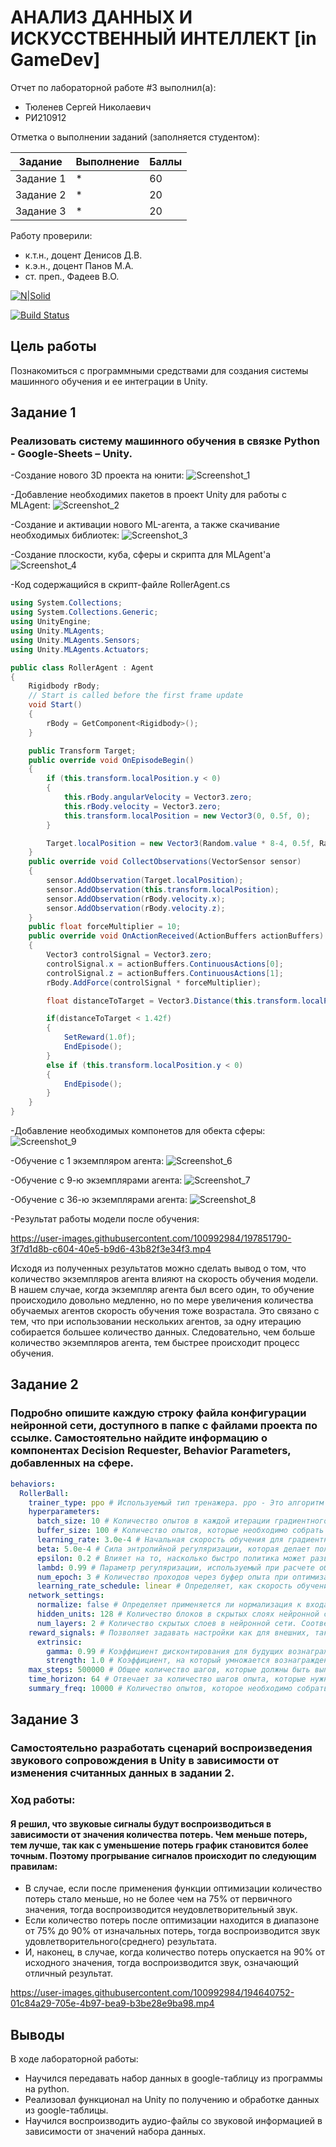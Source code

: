# АНАЛИЗ ДАННЫХ И ИСКУССТВЕННЫЙ ИНТЕЛЛЕКТ [in GameDev]
Отчет по лабораторной работе #3 выполнил(а):
- Тюленев Сергей Николаевич
- РИ210912

Отметка о выполнении заданий (заполняется студентом):

| Задание | Выполнение | Баллы |
| ------ | ------ | ------ |
| Задание 1 | * | 60 |
| Задание 2 | * | 20 |
| Задание 3 | * | 20 |


Работу проверили:
- к.т.н., доцент Денисов Д.В.
- к.э.н., доцент Панов М.А.
- ст. преп., Фадеев В.О.

[![N|Solid](https://cldup.com/dTxpPi9lDf.thumb.png)](https://nodesource.com/products/nsolid)

[![Build Status](https://travis-ci.org/joemccann/dillinger.svg?branch=master)](https://travis-ci.org/joemccann/dillinger)

## Цель работы
Познакомиться с программными средствами для создания системы машинного обучения и ее интеграции в Unity.

## Задание 1
### Реализовать систему машинного обучения в связке Python - Google-Sheets – Unity.
-Создание нового 3D проекта на юнити:
![Screenshot_1](https://user-images.githubusercontent.com/100992984/197847376-ed839f31-ee20-4ad8-b584-281e2960a826.png)

-Добавление необходимих пакетов в проект Unity для работы с MLAgent:
![Screenshot_2](https://user-images.githubusercontent.com/100992984/197847564-c11c82f6-4ce7-4b80-ab43-f7141917a417.png)

-Cоздание и активации нового ML-агента, а также скачивание необходимых библиотек:
![Screenshot_3](https://user-images.githubusercontent.com/100992984/197847897-c5237dfd-9c1d-49bc-b88d-9a021af62939.png)

-Создание плоскости, куба, сферы и скрипта для MLAgent'а
![Screenshot_4](https://user-images.githubusercontent.com/100992984/197849546-14a1bb26-1bcc-4d2a-a664-fd75fbfdb27a.png)

-Код содержащийся в скрипт-файле RollerAgent.cs
```c#
using System.Collections;
using System.Collections.Generic;
using UnityEngine;
using Unity.MLAgents;
using Unity.MLAgents.Sensors;
using Unity.MLAgents.Actuators;

public class RollerAgent : Agent
{
    Rigidbody rBody;
    // Start is called before the first frame update
    void Start()
    {
        rBody = GetComponent<Rigidbody>();
    }

    public Transform Target;
    public override void OnEpisodeBegin()
    {
        if (this.transform.localPosition.y < 0)
        {
            this.rBody.angularVelocity = Vector3.zero;
            this.rBody.velocity = Vector3.zero;
            this.transform.localPosition = new Vector3(0, 0.5f, 0);
        }

        Target.localPosition = new Vector3(Random.value * 8-4, 0.5f, Random.value * 8-4);
    }
    public override void CollectObservations(VectorSensor sensor)
    {
        sensor.AddObservation(Target.localPosition);
        sensor.AddObservation(this.transform.localPosition);
        sensor.AddObservation(rBody.velocity.x);
        sensor.AddObservation(rBody.velocity.z);
    }
    public float forceMultiplier = 10;
    public override void OnActionReceived(ActionBuffers actionBuffers)
    {
        Vector3 controlSignal = Vector3.zero;
        controlSignal.x = actionBuffers.ContinuousActions[0];
        controlSignal.z = actionBuffers.ContinuousActions[1];
        rBody.AddForce(controlSignal * forceMultiplier);

        float distanceToTarget = Vector3.Distance(this.transform.localPosition, Target.localPosition);

        if(distanceToTarget < 1.42f)
        {
            SetReward(1.0f);
            EndEpisode();
        }
        else if (this.transform.localPosition.y < 0)
        {
            EndEpisode();
        }
    }
}

```

-Добавление необходимых компонетов для обекта сферы:
![Screenshot_9](https://user-images.githubusercontent.com/100992984/197850341-ffab02cf-d48e-456e-8b7d-ade233d51900.png)


-Обучение с 1 экземпляром агента:
![Screenshot_6](https://user-images.githubusercontent.com/100992984/197850962-2d49bd96-c318-4bbc-a078-6059cd0da60a.png)

-Обучение с 9-ю экземплярами агента:
![Screenshot_7](https://user-images.githubusercontent.com/100992984/197851152-b34da8a5-587d-4ec5-849e-5c72596ce254.png)

-Обучение с 36-ю экземплярами агента:
![Screenshot_8](https://user-images.githubusercontent.com/100992984/197851249-87569735-f1cd-4dd8-a90b-8a26546fa082.png)

-Результат работы модели после обучения:


https://user-images.githubusercontent.com/100992984/197851790-3f7d1d8b-c604-40e5-b9d6-43b82f3e34f3.mp4


Исходя из полученных результатов можно сделать вывод о том, что количество экземпляров агента влияют на скорость обучения модели. В нашем случае, когда экземпляр агента был всего один, то обучение происходило довольно медленно, но по мере увеличения количества обучаемых агентов скорость обучения тоже возрастала. Это связано с тем, что при использовании нескольких агентов, за одну итерацию собирается большее количество данных. Следовательно, чем больше количество экземпляров агента, тем быстрее происходит процесс обучения.



## Задание 2
### Подробно опишите каждую строку файла конфигурации нейронной сети, доступного в папке с файлами проекта по ссылке. Самостоятельно найдите информацию о компонентах Decision Requester, Behavior Parameters, добавленных на сфере. 

```yaml
behaviors:
  RollerBall:
    trainer_type: ppo # Используемый тип тренажера. ppo - Это алгоритм обучения с подкреплением на основе политики.
    hyperparameters:
      batch_size: 10 # Количество опытов в каждой итерации градиентного спуска. Всегда должно быть в несколько раз меньше, чем buffer_size.
      buffer_size: 100 # Количество опытов, которые необходимо собрать перед обновлением модели политики. Соответствует тому, сколько опыта должно быть собрано, прежде чем мы будем изучать или обновлять модель. Значение должно быть в несколько раз больше, чем batch_size.
      learning_rate: 3.0e-4 # Начальная скорость обучения для градиентного спуска. Соответствует силе каждого шага обновления градиентного спуска.
      beta: 5.0e-4 # Сила энтропийной регуляризации, которая делает политику «более случайной». Это гарантирует, что агенты должным образом исследуют пространство действия во время обучения. 
      epsilon: 0.2 # Влияет на то, насколько быстро политика может развиваться во время обучения. Соответствует допустимому порогу расхождения между старой и новой политикой при обновлении градиентного спуска.
      lambd: 0.99 # Параметр регуляризации, используемый при расчете обобщенной оценки преимущества. Это можно рассматривать как то, насколько агент полагается на свою текущую оценку стоимости при вычислении обновленной оценки стоимости.
      num_epoch: 3 # Количество проходов через буфер опыта при оптимизации градиентного спуска. Уменьшение этого параметра обеспечит более стабильные обновления за счет более медленного обучения.
      learning_rate_schedule: linear # Определяет, как скорость обучения изменяется с течением времени. linear - уменьшает learning_rate линейно, достигая 0 при max_steps
    network_settings:
      normalize: false # Определяет применяется ли нормализация к входам векторного наблюдения. Эта нормализация основана на скользящем среднем и дисперсии векторного наблюдения. 
      hidden_units: 128 # Количество блоков в скрытых слоях нейронной сети. Соответствуют количеству единиц в каждом полносвязном слое нейронной сети
      num_layers: 2 # Количество скрытых слоев в нейронной сети. Соответствует количеству скрытых слоев после ввода наблюдения или после кодирования визуального наблюдения сверточных нейронных сетей.
    reward_signals: # Позволяет задавать настройки как для внешних, так и для внутренних сигналов вознаграждения
      extrinsic:
        gamma: 0.99 # Коэффициент дисконтирования для будущих вознаграждений, поступающих из среды.
        strength: 1.0 # Коэффициент, на который умножается вознаграждение, выдаваемое средой. Типичные диапазоны зависят от сигнала вознаграждения.
    max_steps: 500000 # Общее количество шагов, которые должны быть выполнены в среде до завершения процесса обучения. Если в среде имеется несколько агентов с одинаковым именем поведения, все шаги, предпринятые этими агентами, будут способствовать подсчету max_steps.
    time_horizon: 64 # Отвечает за количество шагов опыта, которые нужно собрать для каждого агента, прежде чем добавлять его в буфер опыта. Когда этот предел достигается до конца эпизода, используется оценка стоимости для прогнозирования общего ожидаемого вознаграждения от текущего состояния агента. 
    summary_freq: 10000 # Количество опытов, которое необходимо собрать перед генерацией и отображением статистики обучения.
```





## Задание 3
### Самостоятельно разработать сценарий воспроизведения звукового сопровождения в Unity в зависимости от изменения считанных данных в задании 2.
### Ход работы:
#### Я решил, что звуковые сигналы будут воспроизводиться в зависимости от значения количества потерь. Чем меньше потерь, тем лучше, так как с уменьшение потерь график становится более точным. Поэтому прогрывание сигналов происходит по следующим правилам:
* В случае, если после применения функции оптимизации количество потерь стало меньше, но не более чем на 75% от первичного значения, тогда воспроизводится неудовлетворительный звук. 
* Если количество потерь после оптимизации находится в диапазоне от 75% до 90% от изначальных потерь, тогда воспроизводится звук удовлетворительного(среднего) результата. 
* И, наконец, в случае, когда количество потерь опускается на 90% от исходного значения, тогда воспроизводится звук, означающий отличный результат.



https://user-images.githubusercontent.com/100992984/194640752-01c84a29-705e-4b97-bea9-b3be28e9ba98.mp4



## Выводы

В ходе лабораторной работы:
- Научился передавать набор данных в google-таблицу из программы на python.
- Реализовал функционал на Unity по получению и обработке данных из google-таблицы.
- Научился воспроизводить аудио-файлы со звуковой информацией в зависимости от значений набора данных.

